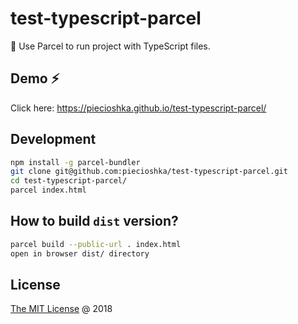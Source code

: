 # test-typescript-parcel

:ledger: Use Parcel to run project with TypeScript files.

## Demo :zap:

Click here: https://piecioshka.github.io/test-typescript-parcel/

## Development

```bash
npm install -g parcel-bundler
git clone git@github.com:piecioshka/test-typescript-parcel.git
cd test-typescript-parcel/
parcel index.html
```

## How to build `dist` version?

```bash
parcel build --public-url . index.html
open in browser dist/ directory
```

## License

[The MIT License](http://piecioshka.mit-license.org) @ 2018
